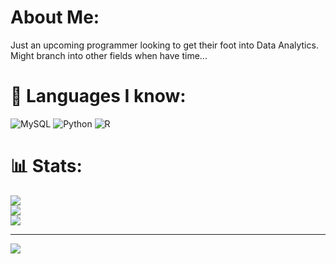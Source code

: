 # About Me:
Just an upcoming programmer looking to get their foot into Data Analytics. Might branch into other fields when have time...


# 👾 Languages I know:
![MySQL](https://img.shields.io/badge/mysql-4479A1.svg?style=for-the-badge&logo=mysql&logoColor=white) ![Python](https://img.shields.io/badge/python-3670A0?style=for-the-badge&logo=python&logoColor=ffdd54) ![R](https://img.shields.io/badge/r-%23276DC3.svg?style=for-the-badge&logo=r&logoColor=white)
# 📊 Stats:
![](https://github-readme-stats.vercel.app/api?username=Afellowdataanalyst&theme=dark&hide_border=false&include_all_commits=false&count_private=false)<br/>
![](https://nirzak-streak-stats.vercel.app/?user=Afellowdataanalyst&theme=dark&hide_border=false)<br/>
![](https://github-readme-stats.vercel.app/api/top-langs/?username=Afellowdataanalyst&theme=dark&hide_border=false&include_all_commits=false&count_private=false&layout=compact)

---
[![](https://visitcount.itsvg.in/api?id=Afellowdataanalyst&icon=0&color=0)](https://visitcount.itsvg.in)

<!-- Proudly created with GPRM ( https://gprm.itsvg.in ) -->
